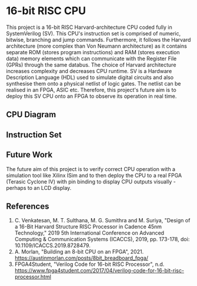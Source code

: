 # 16-bit RISC CPU

This project is a 16-bit RISC Harvard-architecture CPU coded fully in SystemVerilog (SV). This CPU's instruction set is comprised of numeric, bitwise, branching and jump commands. Furthermore, it follows the Harvard architecture (more complex than Von Neumann architecture) as it contains separate ROM (stores program instructions) and RAM (stores execution data) memory elements which can communicate with the Register File (GPRs) through the same databus. The choice of Harvard architecture increases complexity and decreases CPU runtime. SV is a Hardware Description Language (HDL) used to simulate digital circuits and also synthesise them onto a physical netlist of logic gates. The netlist can be realised in an FPGA, ASIC etc. Therefore, this project's future aim is to deploy this SV CPU onto an FPGA to observe its operation in real time.

## CPU Diagram

## Instruction Set


## Future Work

The future aim of this project is to verify correct CPU operation with a simulation tool like Xilinx ISim and to then deploy the CPU to a real FPGA (Terasic Cyclone IV) with pin binding to display CPU outputs visually - perhaps to an LCD display.

## References
1. C. Venkatesan, M. T. Sulthana, M. G. Sumithra and M. Suriya, "Design of a 16-Bit Harvard Structure RISC Processor in Cadence 45nm Technology," 2019 5th International Conference on Advanced Computing & Communication Systems (ICACCS), 2019, pp. 173-178, doi: 10.1109/ICACCS.2019.8728479.
2. A. Morlan, "Building an 8-bit CPU on an FPGA", 2021. https://austinmorlan.com/posts/8bit_breadboard_fpga/
3. FPGA4Student, "Verilog Code for 16-bit RISC Processor", n.d. https://www.fpga4student.com/2017/04/verilog-code-for-16-bit-risc-processor.html
